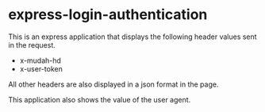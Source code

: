 # express-login-authentication
This is an express application that displays the following header values sent in the request.
- x-mudah-hd
- x-user-token

All other headers are also displayed in a json format in the page.

This application also shows the value of the user agent.

